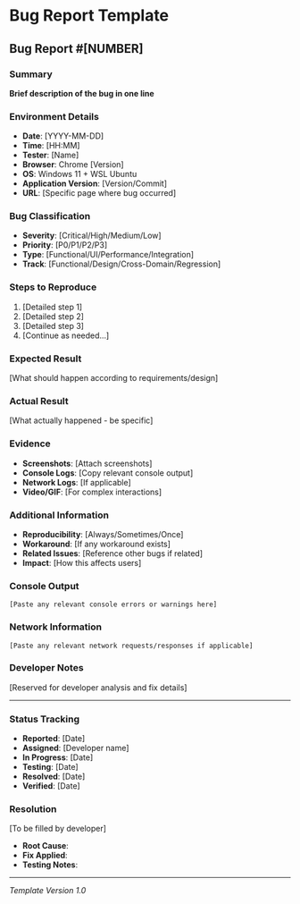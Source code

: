# Bug Report Template

## Bug Report #[NUMBER]

### Summary
**Brief description of the bug in one line**

### Environment Details
- **Date**: [YYYY-MM-DD]
- **Time**: [HH:MM]
- **Tester**: [Name]
- **Browser**: Chrome [Version]
- **OS**: Windows 11 + WSL Ubuntu
- **Application Version**: [Version/Commit]
- **URL**: [Specific page where bug occurred]

### Bug Classification
- **Severity**: [Critical/High/Medium/Low]
- **Priority**: [P0/P1/P2/P3]
- **Type**: [Functional/UI/Performance/Integration]
- **Track**: [Functional/Design/Cross-Domain/Regression]

### Steps to Reproduce
1. [Detailed step 1]
2. [Detailed step 2]
3. [Detailed step 3]
4. [Continue as needed...]

### Expected Result
[What should happen according to requirements/design]

### Actual Result
[What actually happened - be specific]

### Evidence
- **Screenshots**: [Attach screenshots]
- **Console Logs**: [Copy relevant console output]
- **Network Logs**: [If applicable]
- **Video/GIF**: [For complex interactions]

### Additional Information
- **Reproducibility**: [Always/Sometimes/Once]
- **Workaround**: [If any workaround exists]
- **Related Issues**: [Reference other bugs if related]
- **Impact**: [How this affects users]

### Console Output
```
[Paste any relevant console errors or warnings here]
```

### Network Information
```
[Paste any relevant network requests/responses if applicable]
```

### Developer Notes
[Reserved for developer analysis and fix details]

---

### Status Tracking
- **Reported**: [Date]
- **Assigned**: [Developer name]
- **In Progress**: [Date]
- **Testing**: [Date]
- **Resolved**: [Date]
- **Verified**: [Date]

### Resolution
[To be filled by developer]
- **Root Cause**: 
- **Fix Applied**: 
- **Testing Notes**: 

---

*Template Version 1.0*
